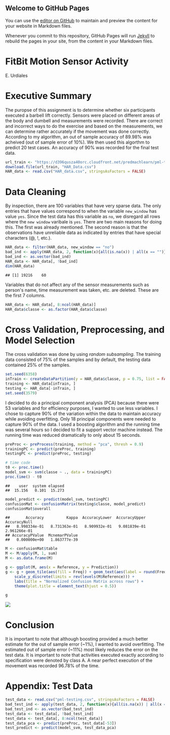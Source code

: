 ## Welcome to GitHub Pages

You can use the [editor on GitHub](https://github.com/EstebanU/FitBit/edit/master/README.md) to maintain and preview the content for your website in Markdown files.

Whenever you commit to this repository, GitHub Pages will run [Jekyll](https://jekyllrb.com/) to rebuild the pages in your site, from the content in your Markdown files.

# FitBit Motion Sensor Activity
E. Urdiales  

# Executive Summary
The puropse of this assignment is to determine whether six participants executed a barbell
lift correctly. Sensors were placed on different areas of the body and dumbell and measurements
were recorded. There are correct and incorrect ways to do the exercise and based on the 
measurements, we can determine rather accurately if the movement was done correctly. According 
to my algorithm, an out of sample accuracy of 89.98% was acheived (out of sample error 
of 10%). We then used this algorthm to predict 20 test cases. An accuracy of 90% was 
recorded for the final test data.




```r
url_train <- "https://d396qusza40orc.cloudfront.net/predmachlearn/pml-training.csv"
download.file(url_train, "HAR_Data.csv")
HAR_data <- read.csv("HAR_data.csv", stringsAsFactors = FALSE)
```

# Data Cleaning
By inspection, there are 100 variables that have very sparse data. The only entries that
have values correspond to when the variable `new_window` has value `yes`. Since the test data has 
this variable as `no`, we disregard all rows where the `new window` varibale is `yes`. There are
two main reasons for doing this. The first was already mentioned. The second reason is that the
observations have unreliable data as indicated by entries that have special characters (@, !, etc.).


```r
HAR_data <- filter(HAR_data, new_window == "no")
bad_ind <- apply(HAR_data, 2, function(x){all(is.na(x)) | all(x == "")})
bad_ind <- as.vector(bad_ind)
HAR_data <- HAR_data[, !bad_ind]
dim(HAR_data)
```

```
## [1] 19216    60
```

Variables that do not affect any of the sensor measurements such as person's name, time measurement 
was taken, etc. are deleted. These are the first 7 columns. 


```r
HAR_data <- HAR_data[, 8:ncol(HAR_data)]
HAR_data$classe <- as.factor(HAR_data$classe)
```

# Cross Validation, Preprocessing, and Model Selection
The cross validation was done by using *random subsampling*. The training data consisted of 
75% of the samples and by default, the testing data contained 25% of the samples. 


```r
set.seed(6358)
inTrain <- createDataPartition(y = HAR_data$classe, p = 0.75, list = FALSE)
training <- HAR_data[inTrain, ]
testing <- HAR_data[-inTrain, ]
set.seed(3579)
```

I decided to do a principal component analysis (PCA) because there were 53 variables and for 
efficiency purposes, I wanted to use less variables. I chose to capture 90% of the variation 
within the data to maintain accuracy while avoiding overfitting. Only 18 principal components 
were needed to capture 90% of the data. I used a boosting algorithm and the running time was 
several hours so I decided to fit a support vector machine instead. The running time was 
reduced dramatically to only about 15 seconds.


```r
preProc <- preProcess(training, method = "pca", thresh = 0.9)
trainingPC <- predict(preProc, training)
testingPC <- predict(preProc, testing)

# time code
t0 <- proc.time()
model_svm <- svm(classe ~ ., data = trainingPC)
proc.time() - t0
```

```
##    user  system elapsed 
##  15.156   0.101  15.273
```

```r
model_predict <- predict(model_svm, testingPC)
confusionMat <- confusionMatrix(testing$classe, model_predict)
confusionMat$overall
```

```
##       Accuracy          Kappa  AccuracyLower  AccuracyUpper   AccuracyNull 
##   8.998334e-01   8.731363e-01   8.909932e-01   9.081839e-01   2.961266e-01 
## AccuracyPValue  McnemarPValue 
##   0.000000e+00   1.863777e-39
```


```r
M <- confusionMat$table
M <- M/apply(M, 1, sum)
M <- as.data.frame(M)

g <- ggplot(M, aes(x = Reference, y = Prediction))
g <- g + geom_tile(aes(fill = Freq)) + geom_text(aes(label = round(Freq, 2))) + 
    scale_y_discrete(limits = rev(levels(M$Reference))) + 
    labs(title = "Normalized Confusion Matrix across rows") + 
    theme(plot.title = element_text(hjust = 0.5))
```


```r
g
```

![](FitBit_files/figure-html/unnamed-chunk-8-1.png)

# Conclusion

It is important to note that although boosting provided a much better estimate for the out of
sample error (~1%), I wanted to avoid overfitting. The estimated out of sample error (~11%)
most likely reduces the error on the test data. It is important to note that activities
executed exactly according to specification were denoted by class A. A near perfect execution
of the movement was recorded 96.78% of the time. 


# Appendix: Test Data

```r
test_data <- read.csv("pml-testing.csv", stringsAsFactors = FALSE)
bad_test_ind <- apply(test_data, 2, function(x){all(is.na(x)) | all(x == "")})
bad_test_ind <- as.vector(bad_test_ind)
test_data <- test_data[, !bad_test_ind]
test_data <- test_data[, 8:ncol(test_data)]
test_data_pca <- predict(preProc, test_data[-53])
test_predict <- predict(model_svm, test_data_pca)
```
